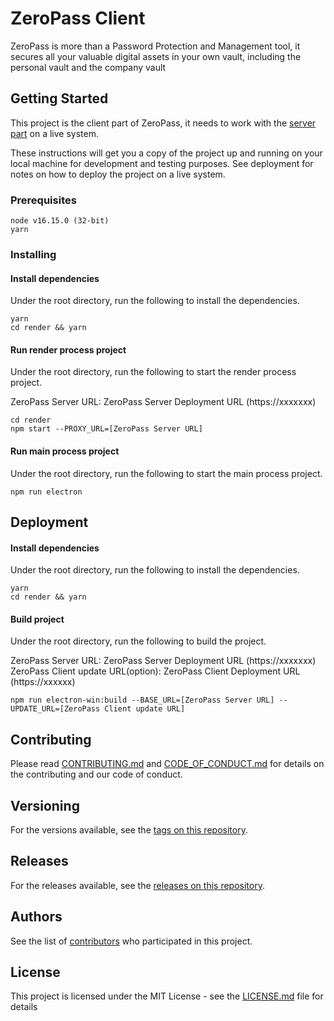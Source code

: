 # ZeroPass Client

ZeroPass is more than a Password Protection and Management tool, it secures all your valuable digital assets in your own vault, including the personal vault and the company vault

## Getting Started

This project is the client part of ZeroPass, it needs to work with the [server part](https://github.com/metaguardpte/ZeroPass-Server) on a live system.

These instructions will get you a copy of the project up and running on your local machine for development and testing purposes. See deployment for notes on how to deploy the project on a live system.

### Prerequisites

```
node v16.15.0 (32-bit)
yarn
```

### Installing

#### Install dependencies

Under the root directory, run the following to install the dependencies.

```
yarn
cd render && yarn
```

#### Run render process project

Under the root directory, run the following to start the render process project.

ZeroPass Server URL: ZeroPass Server Deployment URL (https://xxxxxxx)

```
cd render
npm start --PROXY_URL=[ZeroPass Server URL]
```

#### Run main process project

Under the root directory, run the following to start the main process project.

```
npm run electron
```

## Deployment

#### Install dependencies

Under the root directory, run the following to install the dependencies.

```
yarn
cd render && yarn
```

#### Build project

Under the root directory, run the following to build the project.

ZeroPass Server URL: ZeroPass Server Deployment URL (https://xxxxxxx)  
ZeroPass Client update URL(option): ZeroPass Client Deployment URL (https://xxxxxx)

```
npm run electron-win:build --BASE_URL=[ZeroPass Server URL] --UPDATE_URL=[ZeroPass Client update URL]
```

## Contributing

Please read [CONTRIBUTING.md](CONTRIBUTING.md) and [CODE_OF_CONDUCT.md](CODE_OF_CONDUCT.md) for details on the contributing and our code of conduct.

## Versioning

For the versions available, see the [tags on this repository](https://github.com/metaguardpte/ZeroPass-Client/tags).

## Releases

For the releases available, see the [releases on this repository](https://github.com/metaguardpte/ZeroPass-Client/releases).

## Authors

See the list of [contributors](https://github.com/metaguardpte/ZeroPass-Client/contributors) who participated in this project.

## License

This project is licensed under the MIT License - see the [LICENSE.md](LICENSE.md) file for details
